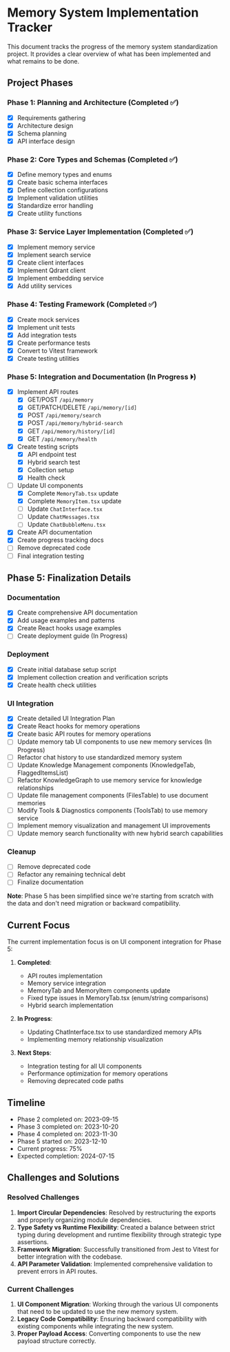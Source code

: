 # Memory System Implementation Tracker

This document tracks the progress of the memory system standardization project. It provides a clear overview of what has been implemented and what remains to be done.

## Project Phases

### Phase 1: Planning and Architecture (Completed ✅)
- [x] Requirements gathering
- [x] Architecture design
- [x] Schema planning
- [x] API interface design

### Phase 2: Core Types and Schemas (Completed ✅)
- [x] Define memory types and enums
- [x] Create basic schema interfaces
- [x] Define collection configurations
- [x] Implement validation utilities
- [x] Standardize error handling
- [x] Create utility functions

### Phase 3: Service Layer Implementation (Completed ✅)
- [x] Implement memory service
- [x] Implement search service
- [x] Create client interfaces
- [x] Implement Qdrant client
- [x] Implement embedding service
- [x] Add utility services

### Phase 4: Testing Framework (Completed ✅)
- [x] Create mock services
- [x] Implement unit tests
- [x] Add integration tests
- [x] Create performance tests
- [x] Convert to Vitest framework
- [x] Create testing utilities

### Phase 5: Integration and Documentation (In Progress ⏵)
- [x] Implement API routes
  - [x] GET/POST `/api/memory` 
  - [x] GET/PATCH/DELETE `/api/memory/[id]`
  - [x] POST `/api/memory/search`
  - [x] POST `/api/memory/hybrid-search`
  - [x] GET `/api/memory/history/[id]`
  - [x] GET `/api/memory/health`
- [x] Create testing scripts
  - [x] API endpoint test
  - [x] Hybrid search test
  - [x] Collection setup
  - [x] Health check
- [ ] Update UI components
  - [x] Complete `MemoryTab.tsx` update
  - [x] Complete `MemoryItem.tsx` update 
  - [ ] Update `ChatInterface.tsx`
  - [ ] Update `ChatMessages.tsx`
  - [ ] Update `ChatBubbleMenu.tsx`
- [x] Create API documentation
- [x] Create progress tracking docs
- [ ] Remove deprecated code
- [ ] Final integration testing

## Phase 5: Finalization Details

### Documentation

- [x] Create comprehensive API documentation
- [x] Add usage examples and patterns
- [x] Create React hooks usage examples
- [ ] Create deployment guide (In Progress)

### Deployment

- [x] Create initial database setup script
- [x] Implement collection creation and verification scripts
- [x] Create health check utilities

### UI Integration

- [x] Create detailed UI Integration Plan
- [x] Create React hooks for memory operations
- [x] Create basic API routes for memory operations
- [ ] Update memory tab UI components to use new memory services (In Progress)
- [ ] Refactor chat history to use standardized memory system
- [ ] Update Knowledge Management components (KnowledgeTab, FlaggedItemsList)
- [ ] Refactor KnowledgeGraph to use memory service for knowledge relationships
- [ ] Update file management components (FilesTable) to use document memories
- [ ] Modify Tools & Diagnostics components (ToolsTab) to use memory service
- [ ] Implement memory visualization and management UI improvements
- [ ] Update memory search functionality with new hybrid search capabilities

### Cleanup

- [ ] Remove deprecated code
- [ ] Refactor any remaining technical debt
- [ ] Finalize documentation

**Note**: Phase 5 has been simplified since we're starting from scratch with the data and don't need migration or backward compatibility.

## Current Focus

The current implementation focus is on UI component integration for Phase 5:

1. **Completed**:
   - API routes implementation
   - Memory service integration
   - MemoryTab and MemoryItem components update
   - Fixed type issues in MemoryTab.tsx (enum/string comparisons)
   - Hybrid search implementation

2. **In Progress**:
   - Updating ChatInterface.tsx to use standardized memory APIs
   - Implementing memory relationship visualization

3. **Next Steps**:
   - Integration testing for all UI components
   - Performance optimization for memory operations
   - Removing deprecated code paths

## Timeline

- Phase 2 completed on: 2023-09-15
- Phase 3 completed on: 2023-10-20
- Phase 4 completed on: 2023-11-30
- Phase 5 started on: 2023-12-10
- Current progress: 75%
- Expected completion: 2024-07-15

## Challenges and Solutions

### Resolved Challenges

1. **Import Circular Dependencies**: Resolved by restructuring the exports and properly organizing module dependencies.
2. **Type Safety vs Runtime Flexibility**: Created a balance between strict typing during development and runtime flexibility through strategic type assertions.
3. **Framework Migration**: Successfully transitioned from Jest to Vitest for better integration with the codebase.
4. **API Parameter Validation**: Implemented comprehensive validation to prevent errors in API routes.

### Current Challenges

1. **UI Component Migration**: Working through the various UI components that need to be updated to use the new memory system.
2. **Legacy Code Compatibility**: Ensuring backward compatibility with existing components while integrating the new system.
3. **Proper Payload Access**: Converting components to use the new payload structure correctly. 